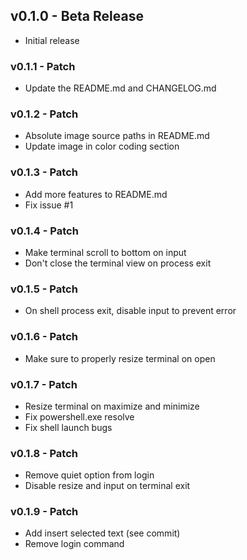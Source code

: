 ## v0.1.0 - Beta Release
* Initial release

### v0.1.1 - Patch
* Update the README.md and CHANGELOG.md

### v0.1.2 - Patch
* Absolute image source paths in README.md
 * Update image in color coding section

### v0.1.3 - Patch
* Add more features to README.md
* Fix issue #1

### v0.1.4 - Patch
* Make terminal scroll to bottom on input
* Don't close the terminal view on process exit

### v0.1.5 - Patch
* On shell process exit, disable input to prevent error

### v0.1.6 - Patch
* Make sure to properly resize terminal on open

### v0.1.7 - Patch
* Resize terminal on maximize and minimize
* Fix powershell.exe resolve
* Fix shell launch bugs

### v0.1.8 - Patch
* Remove quiet option from login
* Disable resize and input on terminal exit

### v0.1.9 - Patch
* Add insert selected text (see commit)
* Remove login command
